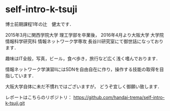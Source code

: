 # self-intro-k-tsuji
博士前期課程1年の辻　健太です．

2015年3月に関西学院大学 理工学部を卒業後，
2016年4月より大阪大学 大学院情報科学研究科 情報ネットワーク学専攻 長谷川研究室にて御世話になっております．

趣味はIT全般，写真，ビール，食べ歩き，旅行など広く浅く嗜んでおります．

情報ネットワーク学演習ⅡにはSDNを自由自在に作り，操作する技能の取得を目指しています．

大阪大学自体に未だ不慣れではございますが，
どうぞ宜しく御願い致します．



レポートはこちらのリポジトリ：
	https://github.com/handai-trema/self-intro-k-tsuji.git
